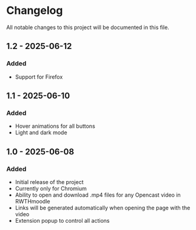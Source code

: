 # Changelog

All notable changes to this project will be documented in this file.

## 1.2 - 2025-06-12

### Added
- Support for Firefox

## 1.1 - 2025-06-10

### Added
- Hover animations for all buttons
- Light and dark mode

## 1.0 - 2025-06-08

### Added
- Initial release of the project
- Currently only for Chromium
- Ability to open and download .mp4 files for any Opencast video in RWTHmoodle
- Links will be generated automatically when opening the page with the video
- Extension popup to control all actions